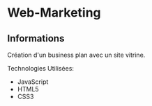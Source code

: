 # Web-Marketing
## Informations

Création d'un business plan avec un site vitrine.

Technologies Utilisées:
  - JavaScript
  - HTML5
  - CSS3
